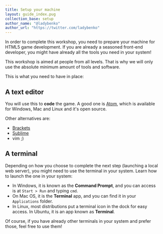 ```yaml
---
title: Setup your machine
layout: guide_index.pug
collection_base: setup
author_name: "@ladybenko"
author_url: "https://twitter.com/ladybenko"
---
```


In order to complete this workshop, you need to prepare your machine for HTML5 game development. If you are already a seasoned front-end developer, you might have already all the tools you need in your system!

This workshop is aimed at people from all levels. That is why we will only use the absolute minimum amount of tools and software.

This is what you need to have in place:

## A text editor

You will use this to **code** the game. A good one is [Atom](https://atom.io/), which is available for Windows, Mac and Linux and it's open source.

Other alternatives are:

- [Brackets](http://brackets.io/)
- [Sublime](https://www.sublimetext.com/)
- vim ;)

## A terminal

Depending on how you choose to complete the next step (launching a local web server), you might need to use the terminal in your system. Learn how to launch the one in your system:

- In Windows, it is known as the **Command Prompt**, and you can access is at `Start > Run` and typing `cmd`.
- On Mac OS, it is the **Terminal** app, and you can find it in your `Applications` folder.
- In Linux, most distributions put a terminal icon in the dock for easy access. In Ubuntu, it is an app known as **Terminal**.

Of course, if you have already other terminals in your system and prefer those, feel free to use them!
